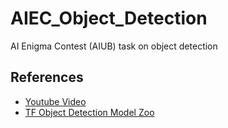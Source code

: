 # AIEC_Object_Detection

AI Enigma Contest (AIUB) task on object detection

## References

- [Youtube Video](https://www.youtube.com/watch?v=2yQqg_mXuPQ&t=209s)
- [TF Object Detection Model Zoo](https://github.com/tensorflow/models/blob/master/research/object_detection/g3doc/tf2_detection_zoo.md)
